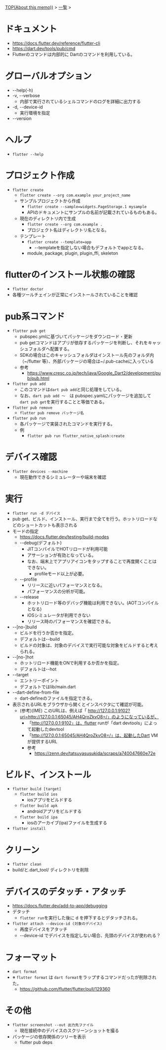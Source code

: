 [TOP(About this memo))](../README.md) > [一覧](./README.md) >



# ドキュメント
* https://docs.flutter.dev/reference/flutter-cli
* https://dart.dev/tools/pub/cmd
* Flutterのコマンドは内部的に Dartのコマンドを利用している。

# グローバルオプション
* --help(-h)
* -v, --verbose
    * 内部で実行されているシェルコマンドのログを詳細に出力する
* -d, --device-id 
    * 実行環境を指定
* --version

# ヘルプ
* `flutter --help`

# プロジェクト作成
* `flutter create`
    * `flutter create --org com.example your_project_name`
    * サンプルプロジェクトから作成
        * `flutter create --sample=widgets.PageStorage.1 mysample`
        * APIのドキュメントにサンプルの名前が記載されているものもある。
    * 現在のディレクトリ内で生成
        * `flutter create --org com.example .`
        * プロジェクト名はディレクトリ名となる。
    * テンプレート
        * `flutter create --template=app`
            * --templateを指定しない場合もデフォルトでappとなる。
        * module, package, plugin, plugin_ffi, skeleton

# flutterのインストール状態の確認
* `flutter doctor`
* 各種ツールチェインが正常にインストールされていることを確認

# pub系コマンド
* `flutter pub get`
    * pubspec.ymlに基づいてパッケージをダウンロード・更新
    * pub getコマンドはアプリが依存するパッケージを判断し、それをキャッシュフォルダへ配置する。
    * SDKの場合はこのキャッシュフォルダはインストール先のフォルダ内（~/flutter 等）、外部パッケージの場合は~/.pub-cacheに入っている
    * 参考
        * https://www.cresc.co.jp/tech/java/Google_Dart2/development/pub/pub.html
* `flutter pub add`
    * このコマンドは`dart pub add`と同じ処理をしている。
    * なお、`dart pub add 〜`　は  pubspec.yamlにパッケージを追加して　`dart pub get`を実行することと等価である。
* `flutter pub remove`
    * `flutter pub remove パッケージ名`
* `flutter pub run`
    * 各パッケージで実装されたコマンドを実行する。
    * 例
        * `flutter pub run flutter_native_splash:create`

# デバイス確認
* `flutter devices --machine`
    * 現在動作できるシミュレーターや端末を確認

# 実行
* `flutter run -d デバイス`
* pub get、ビルド、インストール、実行まで全てを行う。ホットリロードなどのショートカットも表示される
* モードの指定
    * https://docs.flutter.dev/testing/build-modes
    * --debug(デフォルト)
        * JITコンパイルでHOTリロードが利用可能
        * アサーションが有効となっている。
        * なお、端末上でアプリアイコンをタップすることで再度開くことはできない。
            * profileモード以上が必要。
    * --profile
        * リリースに近いパフォーマンスとなる。
        * パフォーマンスの分析が可能。
    * --release
        * ホットリロード等のデバッグ機能は利用できない。(AOTコンパイルとなる)
        * iOSシミュレータが利用できない
        * リリース時のパフォーマンスを確認できる。
* --[no-]build
    * ビルドを行うか否かを指定。
    * デフォルトは--build
    * ビルドの対象は、対象のデバイスで実行可能な対象をビルドすると考えられる。
* --[no-]hot
    * ホットリロード機能をONで利用するか否かを指定。
    * デフォルトは--hot
* --target
    * エントリーポイント
    * デフォルトではlib/main.dart
* --dart-define-from-file
    * dart-defineのファイルを指定できる。
* 表示されるURLをブラウザから開くとインスペクタにて確認が可能。
    * (参考)(IME) このURLは、例えば「 http://127.0.0.1:9102?uri=http://127.0.0.1:65045/AH4QroZkvO8=/」のようになっているが、
        * 「http://127.0.0.1:9102」は、flutter runが「dart devtools」によって起動したdevtool
        * 「http://127.0.0.1:65045/AH4QroZkvO8=/」は、起動したDart VMが提供するURL
        * 参考
            * https://zenn.dev/tatsuyasusukida/scraps/a740047660e72e



# ビルド、インストール
* `flutter build [target]`
    * `flutter build ios`
        * iosアプリをビルドする
    * `flutter build apk`
        * androidアプリをビルドする
    * `flutter build ipa`
        * iosのアーカイブ(ipa)ファイルを生成する
* `flutter install`

# クリーン
* `flutter clean`
* build/と.dart_tool/ ディレクトリを削除

# デバイスのデタッチ・アタッチ
* https://docs.flutter.dev/add-to-app/debugging
* デタッチ
    * `flutter run`を実行した後に d を押下するとデタッチされる。
* `flutter attach --device-id (対象のデバイス)`
    * 再度デバイスをアタッチ
    * --device-id でデバイスを指定しない場合、先頭のデバイスが使われる？

# フォーマット
* `dart format`
* ※ `flutter format` は `dart format`をラップするコマンドだったが削除された。
    * https://github.com/flutter/flutter/pull/129360

# その他
* `flutter screenshot --out 出力先ファイル`  
    * 現在接続中のデバイスのスクリーンショットを撮る
* パッケージの依存関係のツリーを表示
    * flutter pub deps


